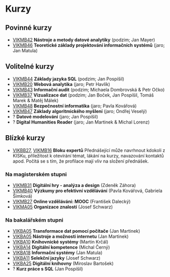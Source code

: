 # Kurzy

## Povinné kurzy


- [VIKMB42](https://is.muni.cz/predmet/phil/VIKMB42) **Nástroje a metody datové analytiky** (podzim; Jan Mayer)
- [VIKMB46](https://is.muni.cz/predmet/phil/VIKMB46) **Teoretické základy projektování informačních systémů** (jaro; Jan Matula)

## Volitelné kurzy

- [VIKMB44](https://is.muni.cz/predmet/phil/VIKMB44) **Základy jazyka SQL** (podzim; Jan Pospíšil)
- [VIKMB20](https://is.muni.cz/predmet/phil/VIKMB20) **Webová analytika** (jaro; Petr Havlík)
- [VIKMB43](https://is.muni.cz/predmet/phil/VIKMB43) **Informační audit** (podzim; Michaela Dombrovská & Petr Očko)
- [VIKMB37](https://is.muni.cz/predmet/phil/VIKMB37) **Vizualizace dat** (podzim; Jan Boček, Jan Pospíšil, Tomáš Marek & Matěj Málek)
- [VIKMB48](https://is.muni.cz/predmet/phil/VIKMB48) **Bezpečnostní informatika** (jaro; Pavla Kovářová)
- [VIKMB47](https://is.muni.cz/predmet/phil/VIKMB47) **Základy algoritmického myšlení** (jaro; Ondřej Veselý)
- ? **Datové modelování** (jaro; Jan Pospíšil)
- ? **Digital Humanities Reader** (jaro; Jan Martinek & Michal Lorenz)

## Blízké kurzy

- [VIKBB27](https://is.muni.cz/predmet/phil/VIKBB27), [VIKMB16](https://is.muni.cz/predmet/phil/VIKMB16) **Bloku expertů** Přednášející může navrhnout kdokoli z KISKu, příležitost k otevírání témat, lákání na kurzy, navazování kontaktů apod. Počítá se s tím, že profilace mají vliv na složení přednášek.

### Na magisterském stupni

- [VIKMB31](https://is.muni.cz/predmet/phil/VIKMB31) **Digitální hry - analýza a design** (Zdeněk Záhora)
- [VIKMB40](https://is.muni.cz/predmet/phil/VIKMB40) **Výzkumy pro efektivní vzdělávání** (Pavla Kovářová, Gabriela Šimková)
- [VIKMB27](https://is.muni.cz/predmet/phil/VIKMB27) **Online vzdělávání: MOOC** (František Dalecký)
- [VIKMA05](https://is.muni.cz/predmet/phil/VIKMA05) **Organizace znalostí** (Josef Schwarz)

### Na bakalářském stupni

- [VIKBA05](https://is.muni.cz/predmet/phil/VIKBA05) **Transformace dat pomocí počítače** (Jan Martinek)
- [VIKBA05](https://is.muni.cz/predmet/phil/VIKBA07) **Nástroje a možnosti internetu** (Jan Martinek)
- [VIKBA10](https://is.muni.cz/predmet/phil/VIKBA10) **Knihovnické systémy** (Martin Krčál)
- [VIKBA14](https://is.muni.cz/predmet/phil/VIKBA14) **Digitální kompetence** (Michal Černý)
- [VIKBA18](https://is.muni.cz/predmet/phil/VIKBA18) **Informační systémy** (Jan Matula)
- [VIKBA11](https://is.muni.cz/predmet/phil/VIKBA11) **Selekční jazyky** (Josef Schwarz)
- [VIKBA25](https://is.muni.cz/predmet/phil/VIKBA25) **Digitální knihovny** (Miroslav Bartošek)
- ? **Kurz práce s SQL** (Jan Pospíšil)
